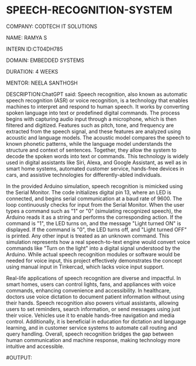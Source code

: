 # SPEECH-RECOGNITION-SYSTEM

COMPANY: CODTECH IT SOLUTIONS

NAME: RAMYA S

INTERN ID:CT04DH785

DOMAIN: EMBEDDED SYSTEMS

DURATION: 4 WEEKS

MENTOR: NEELA SANTHOSH

DESCRIPTION:ChatGPT said:
Speech recognition, also known as automatic speech recognition (ASR) or voice recognition, is a technology that enables machines to interpret and respond to human speech. It works by converting spoken language into text or predefined digital commands. The process begins with capturing audio input through a microphone, which is then filtered and digitized. Features such as pitch, tone, and frequency are extracted from the speech signal, and these features are analyzed using acoustic and language models. The acoustic model compares the speech to known phonetic patterns, while the language model understands the structure and context of sentences. Together, they allow the system to decode the spoken words into text or commands. This technology is widely used in digital assistants like Siri, Alexa, and Google Assistant, as well as in smart home systems, automated customer service, hands-free devices in cars, and assistive technologies for differently-abled individuals.

In the provided Arduino simulation, speech recognition is mimicked using the Serial Monitor. The code initializes digital pin 13, where an LED is connected, and begins serial communication at a baud rate of 9600. The loop continuously checks for input from the Serial Monitor. When the user types a command such as "1" or "0" (simulating recognized speech), the Arduino reads it as a string and performs the corresponding action. If the command is "1", the LED turns on, and the message "Light turned ON" is displayed. If the command is "0", the LED turns off, and "Light turned OFF" is printed. Any other input is treated as an unknown command. This simulation represents how a real speech-to-text engine would convert voice commands like "Turn on the light" into a digital signal understood by the Arduino. While actual speech recognition modules or software would be needed for voice input, this project effectively demonstrates the concept using manual input in Tinkercad, which lacks voice input support.

Real-life applications of speech recognition are diverse and impactful. In smart homes, users can control lights, fans, and appliances with voice commands, enhancing convenience and accessibility. In healthcare, doctors use voice dictation to document patient information without using their hands. Speech recognition also powers virtual assistants, allowing users to set reminders, search information, or send messages using just their voice. Vehicles use it to enable hands-free navigation and media control. Additionally, it is beneficial in education for dictation and language learning, and in customer service systems to automate call routing and query handling. Overall, speech recognition bridges the gap between human communication and machine response, making technology more intuitive and accessible.

#OUTPUT:
